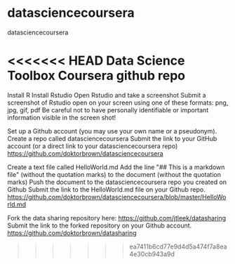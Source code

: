 datasciencecoursera
===================

datasciencecoursera

<<<<<<< HEAD
Data Science Toolbox Coursera github repo
=======
Install R 
Install Rstudio
Open Rstudio and take a screenshot
Submit a screenshot of Rstudio open on your screen using one of these formats: png, jpg, gif, pdf
 Be careful not to have personally identifiable or important information visible in the screen shot!
 
 Set up a Github account (you may use your own name or a pseudonym).
Create a repo called datasciencecoursera
Submit the link to your GitHub account (or a direct link to your datasciencecoursera repo)
https://github.com/doktorbrown/datasciencecoursera

Create a text file called HelloWorld.md
Add the line "## This is a markdown file" (without the quotation marks) to the document (without the quotation marks)
Push the document to the datasciencecoursera repo you created on Github
Submit the link to the HelloWorld.md file on your Github repo. 
https://github.com/doktorbrown/datasciencecoursera/blob/master/HelloWorld.md

Fork the data sharing repository here: https://github.com/jtleek/datasharing
Submit the link to the forked repository on your Github account. 
https://github.com/doktorbrown/datasharing
>>>>>>> ea7411b6cd77e9d4d5a474f7a8ea4e30cb943a9d
